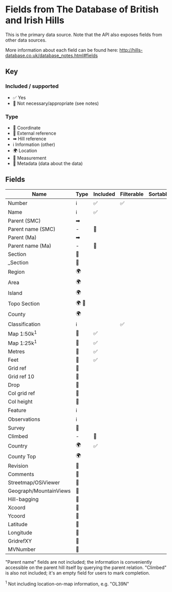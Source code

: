 # Fields from The Database of British and Irish Hills

This is the primary data source. Note that the API also exposes fields from other data sources.

More information about each field can be found here: http://hills-database.co.uk/database_notes.html#fields

## Key

### Included / supported

- ✅ Yes
- 🚫 Not necessary/appropriate (see notes)

### Type

- 📌 Coordinate
- 🔗 External reference
- ➡ Hill reference
- ℹ️ Information (other)
- 🌍 Location
- 📏 Measurement
- 📝 Metadata (data about the data)

## Fields

| Name                   | Type  | Included | Filterable | Sortable |
| ---------------------- | ----- | -------- | ---------- | -------- |
| Number                 | ℹ️    | ✅       | ✅         |
| Name                   | ℹ️    | ✅       |
| Parent (SMC)           | ➡     |          |
| Parent name (SMC)      | -     | 🚫       |
| Parent (Ma)            | ➡     |          |
| Parent name (Ma)       | -     | 🚫       |
| Section                | 🔗    |          |
| \_Section              | 🔗    |          |
| Region                 | 🌍    |          |
| Area                   | 🌍    |          |
| Island                 | 🌍    |          |
| Topo Section           | 🌍 🔗 |          |
| County                 | 🌍    |          |
| Classification         | ℹ️    |          | ✅         |
| Map 1:50k<sup>1</sup>  | 🔗    | ✅       |
| Map 1:25k<sup>1</sup>  | 🔗    | ✅       |
| Metres                 | 📏    | ✅       |
| Feet                   | 📏    | ✅       |
| Grid ref               | 📌    |          |
| Grid ref 10            | 📌    |          |
| Drop                   | 📏    |          |
| Col grid ref           | 📌    |          |
| Col height             | 📏    |          |
| Feature                | ℹ️    |          |
| Observations           | ℹ️    |          |
| Survey                 | 📝    |          |
| Climbed                | -     | 🚫       |
| Country                | 🌍    | ✅       |
| County Top             | 🌍    |          |
| Revision               | 📝    |          |
| Comments               | 📝    |          |
| Streetmap/OSiViewer    | 🔗    |          |
| Geograph/MountainViews | 🔗    |          |
| Hill-bagging           | 🔗    |          |
| Xcoord                 | 📌    |          |
| Ycoord                 | 📌    |          |
| Latitude               | 📌    |          |
| Longitude              | 📌    |          |
| GridrefXY              | 📌    |          |
| MVNumber               | 🔗    |          |

"Parent name" fields are not included; the information is conveniently accessible on the parent hill itself by querying the parent relation. "Climbed" is also not included; it's an empty field for users to mark completion.

<sup>1</sup> Not including location-on-map information, e.g. "OL39N"
